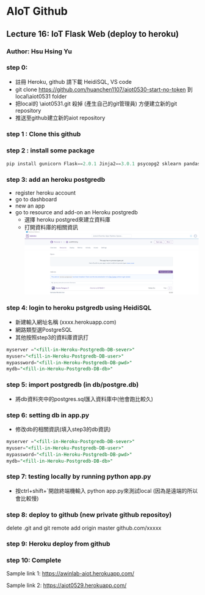 # AIoT Github

## Lecture 16: IoT Flask Web (deploy to heroku)
### Author: Hsu Hsing Yu

###  step 0: 
* 註冊 Heroku, github 請下載 HeidiSQL, VS code
* git clone https://github.com/huanchen1107/aiot0530-start-no-token 到 local\aiot0531 folder
* 把local的 \aiot0531\.git 殺掉 (產生自己的git管理員) 方便建立新的git repository 
* 推送至github建立新的aiot repository

### step 1 : Clone this github

### step 2 : install some package

```python
pip install gunicorn Flask==2.0.1 Jinja2==3.0.1 psycopg2 sklearn pandas numpy 
```

### step 3: add an heroku postgredb

* register heroku account
* go to dashboard
* new an app
* go to resource and add-on an Heroku postgredb
    * 選擇 heroku postgred來建立資料庫
    * 打開資料庫的相關資訊
![image](pic1.png)

### step 4: login to heroku pstgredb using HeidiSQL
* 新建輸入網址名稱 (xxxx.herokuapp.com)
* 網路類型選PostgreSQL
* 其他按照step3的資料庫資訊打
```sql
myserver ="<fill-in-Heroku-Postgredb-DB-sever>"
myuser="<fill-in-Heroku-Postgredb-DB-user>"
mypassword="<fill-in-Heroku-Postgredb-DB-pwd>"
mydb="<fill-in-Heroku-Postgredb-DB-db>"
```

### step 5: import postgredb (in db/postgre.db)
* 將db資料夾中的postgres.sql匯入資料庫中(他會跑比較久)

### step 6: setting db in app.py
* 修改db的相關資訊(填入step3的db資訊)
```sql
myserver ="<fill-in-Heroku-Postgredb-DB-sever>"
myuser="<fill-in-Heroku-Postgredb-DB-user>"
mypassword="<fill-in-Heroku-Postgredb-DB-pwd>"
mydb="<fill-in-Heroku-Postgredb-DB-db>"
```

### step 7: testing locally by running python app.py
* 按ctrl+shift+`開啟終端機輸入 python app.py來測試local (因為是遠端的所以會比較慢)

### step 8: deploy to github (new private github repositoy)

delete .git and git remote add origin master github.com/xxxxx


### step 9: Heroku deploy from github

### step 10: Complete

Sample link 1:
https://awinlab-aiot.herokuapp.com/

Sample link 2: 
https://aiot0529.herokuapp.com/





